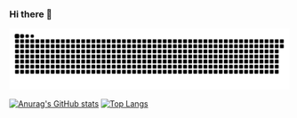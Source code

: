 ### Hi there 👋

![Snake animation](https://github.com/gabrielrom/gabrielrom/blob/output/github-contribution-grid-snake.svg)


[![Anurag's GitHub stats](https://github-readme-stats.vercel.app/api?username=gabrielrom&show_icons=true&theme=dracula)](https://github.com/gabrielrom/github-readme-stats) 
[![Top Langs](https://github-readme-stats.vercel.app/api/top-langs/?username=gabrielrom&theme=dracula&layout=compact)](https://github.com/gabrielrom/github-readme-stats)




 

